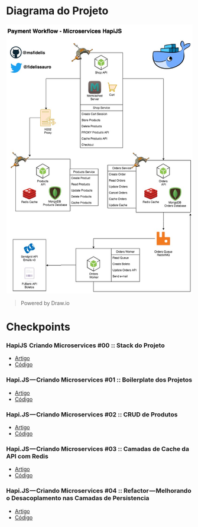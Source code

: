 

# Diagrama do Projeto 

![Diagrama do Projeto](/docs/microservices-hapijs-project.png)
> Powered by Draw.io


# Checkpoints

### HapiJS  Criando Microservices #00 :: Stack do Projeto
* [Artigo]()
* [Código](https://github.com/msfidelis/hapi-payment-workflow/tree/v0)

### Hapi.JS — Criando Microservices #01 :: Boilerplate dos Projetos
* [Artigo]()
* [Código](https://github.com/msfidelis/hapi-payment-workflow/tree/v1)

### Hapi.JS — Criando Microservices #02 :: CRUD de Produtos
* [Artigo]()
* [Código](https://github.com/msfidelis/hapi-payment-workflow/tree/v2)


### Hapi.JS — Criando Microservices #03 :: Camadas de Cache da API com Redis
* [Artigo]()
* [Código](https://github.com/msfidelis/hapi-payment-workflow/tree/v3)


### Hapi.JS — Criando Microservices #04 :: Refactor — Melhorando o Desacoplamento nas Camadas de Persistencia
* [Artigo]()
* [Código](https://github.com/msfidelis/hapi-payment-workflow/tree/v4)
